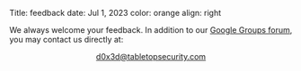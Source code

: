 Title: feedback
date: Jul 1, 2023
color: orange
align: right

We always welcome your feedback. In addition to our [Google Groups forum](http://groups.google.com/group/tabletopsecurity), you may contact us directly at:

<p style="text-align: center;">
<a href="mailto:d0x3d@tabletopsecurity.com">d0x3d@tabletopsecurity.com</a>
</p>
